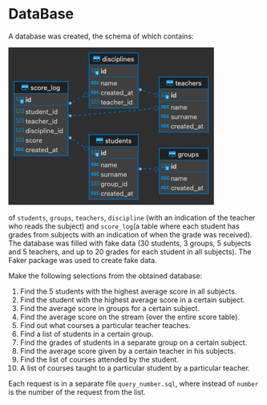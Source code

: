 # DataBase


A database was created, the schema of which contains:

![DB schema](/db/college.png)

of `students`, `groups`, `teachers`, `discipline` (with an indication of the teacher who reads the subject) and `score_log`(a table where each student has grades from subjects with an indication of when the grade was received).
The database was filled with fake data (30 students, 3 groups, 5 subjects and 5 teachers, and up to 20 grades for each student in all subjects). The Faker package was used to create fake data.

Make the following selections from the obtained database:

1. Find the 5 students with the highest average score in all subjects.
2. Find the student with the highest average score in a certain subject.
3. Find the average score in groups for a certain subject.
4. Find the average score on the stream (over the entire score table).
5. Find out what courses a particular teacher teaches.
6. Find a list of students in a certain group.
7. Find the grades of students in a separate group on a certain subject.
8. Find the average score given by a certain teacher in his subjects.
9. Find the list of courses attended by the student.
10. A list of courses taught to a particular student by a particular teacher.

Each request is in a separate file `query_number.sql`, where instead of `number` is the number of the request from the list.
